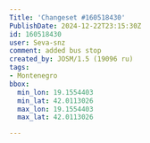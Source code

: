 ```yaml
---
Title: 'Changeset #160518430'
PublishDate: 2024-12-22T23:15:30Z
id: 160518430
user: Seva-snz
comment: added bus stop
created_by: JOSM/1.5 (19096 ru)
tags:
- Montenegro
bbox:
  min_lon: 19.1554403
  min_lat: 42.0113026
  max_lon: 19.1554403
  max_lat: 42.0113026

---
```

